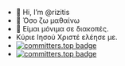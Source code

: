- 👋 Hi, I’m @rizitis
- 🌱 Όσο ζω μαθαίνω 
- 🏡 Είμαι μόνιμα σε διακοπές.
- Κύριε Ιησού Χριστέ ελέησε με.
- [![committers.top badge](https://user-badge.committers.top/greece/rizitis.svg)](https://user-badge.committers.top/greece/rizitis)
- [![committers.top badge](https://user-badge.committers.top/greece_public/rizitis.svg)](https://user-badge.committers.top/greece_public/rizitis)




